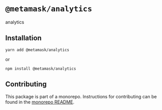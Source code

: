 # `@metamask/analytics`

analytics

## Installation

`yarn add @metamask/analytics`

or

`npm install @metamask/analytics`

## Contributing

This package is part of a monorepo. Instructions for contributing can be found in the [monorepo README](https://github.com/MetaMask/metamask-connect-monorepo#readme).
